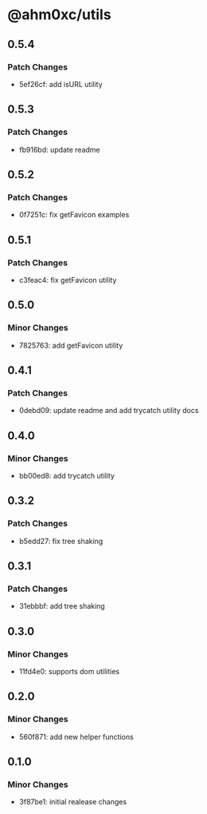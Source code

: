 # @ahm0xc/utils

## 0.5.4

### Patch Changes

- 5ef26cf: add isURL utility

## 0.5.3

### Patch Changes

- fb916bd: update readme

## 0.5.2

### Patch Changes

- 0f7251c: fix getFavicon examples

## 0.5.1

### Patch Changes

- c3feac4: fix getFavicon utility

## 0.5.0

### Minor Changes

- 7825763: add getFavicon utility

## 0.4.1

### Patch Changes

- 0debd09: update readme and add trycatch utility docs

## 0.4.0

### Minor Changes

- bb00ed8: add trycatch utility

## 0.3.2

### Patch Changes

- b5edd27: fix tree shaking

## 0.3.1

### Patch Changes

- 31ebbbf: add tree shaking

## 0.3.0

### Minor Changes

- 11fd4e0: supports dom utilities

## 0.2.0

### Minor Changes

- 560f871: add new helper functions

## 0.1.0

### Minor Changes

- 3f87be1: initial realease changes
